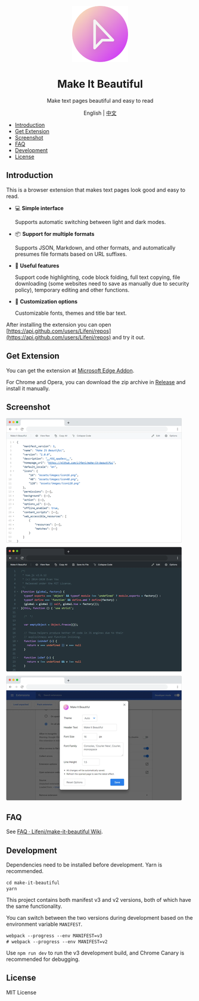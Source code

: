 <p align="center">
  <img width="150px" alt="Logo" src="src/assets/images/logo.svg" />
</p>

<h1 align="center">Make It Beautiful</h1>
<p align="center">Make text pages beautiful and easy to read</p>
<p align="center">English | <a href="README.zh-CN.md">中文</a></p>

- [Introduction](#introduction)
- [Get Extension](#get-extension)
- [Screenshot](#screenshot)
- [FAQ](#faq)
- [Development](#development)
- [License](#license)

## Introduction

This is a browser extension that makes text pages look good and easy to read.

- 💻 **Simple interface**

  Supports automatic switching between light and dark modes.

- 📦 **Support for multiple formats**

  Supports JSON, Markdown, and other formats, and automatically presumes file formats based on URL suffixes.

- 💾 **Useful features**

  Support code highlighting, code block folding, full text copying, file downloading (some websites need to save as manually due to security policy), temporary editing and other functions.

- 🎨 **Customization options**

  Customizable fonts, themes and title bar text.

After installing the extension you can open [https://api.github.com/users/Lifeni/repos](https://api.github.com/users/Lifeni/repos) and try it out.

## Get Extension

You can get the extension at [Microsoft Edge Addon](https://microsoftedge.microsoft.com/addons/detail/make-it-beautiful/jjgkadobhgomjcppaojffnlooknkkodd).

For Chrome and Opera, you can download the zip archive in [Release](https://github.com/Lifeni/make-it-beautiful/releases) and install it manually.

## Screenshot

![Preview](docs/preview.webp)

## FAQ

See [FAQ · Lifeni/make-it-beautiful Wiki](https://github.com/Lifeni/make-it-beautiful/wiki/FAQ).

## Development

Dependencies need to be installed before development. Yarn is recommended.

```shell
cd make-it-beautiful
yarn
```

This project contains both manifest v3 and v2 versions, both of which have the same functionality.

You can switch between the two versions during development based on the environment variable `MANIFEST`.

```shell
webpack --progress --env MANIFEST=v3
# webpack --progress --env MANIFEST=v2
```

Use `npm run dev` to run the v3 development build, and Chrome Canary is recommended for debugging.

## License

MIT License
